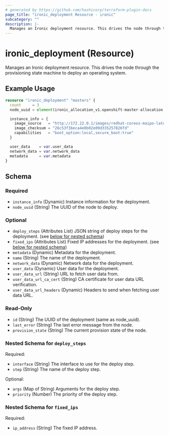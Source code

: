 ```yaml
---
# generated by https://github.com/hashicorp/terraform-plugin-docs
page_title: "ironic_deployment Resource - ironic"
subcategory: ""
description: |-
  Manages an Ironic deployment resource. This drives the node through the provisioning state machine to deploy an operating system.
---
```


# ironic_deployment (Resource)

Manages an Ironic deployment resource. This drives the node through the provisioning state machine to deploy an operating system.

## Example Usage

```terraform
resource "ironic_deployment" "masters" {
  count     = 3
  node_uuid = element(ironic_allocation_v1.openshift-master-allocation.*.node_uuid, count.index)

  instance_info = {
    image_source   = "http://172.22.0.1/images/redhat-coreos-maipo-latest.qcow2"
    image_checksum = "26c53f3beca4e0b02e09d335257826fd"
    capabilities   = "boot_option:local,secure_boot:true"
  }

  user_data    = var.user_data
  network_data = var.network_data
  metadata     = var.metadata
}
```

<!-- schema generated by tfplugindocs -->
## Schema

### Required

- `instance_info` (Dynamic) Instance information for the deployment.
- `node_uuid` (String) The UUID of the node to deploy.

### Optional

- `deploy_steps` (Attributes List) JSON string of deploy steps for the deployment. (see [below for nested schema](#nestedatt--deploy_steps))
- `fixed_ips` (Attributes List) Fixed IP addresses for the deployment. (see [below for nested schema](#nestedatt--fixed_ips))
- `metadata` (Dynamic) Metadata for the deployment.
- `name` (String) The name of the deployment.
- `network_data` (Dynamic) Network data for the deployment.
- `user_data` (Dynamic) User data for the deployment.
- `user_data_url` (String) URL to fetch user data from.
- `user_data_url_ca_cert` (String) CA certificate for user data URL verification.
- `user_data_url_headers` (Dynamic) Headers to send when fetching user data URL.

### Read-Only

- `id` (String) The UUID of the deployment (same as node_uuid).
- `last_error` (String) The last error message from the node.
- `provision_state` (String) The current provision state of the node.

<a id="nestedatt--deploy_steps"></a>
### Nested Schema for `deploy_steps`

Required:

- `interface` (String) The interface to use for the deploy step.
- `step` (String) The name of the deploy step.

Optional:

- `args` (Map of String) Arguments for the deploy step.
- `priority` (Number) The priority of the deploy step.


<a id="nestedatt--fixed_ips"></a>
### Nested Schema for `fixed_ips`

Required:

- `ip_address` (String) The fixed IP address.
